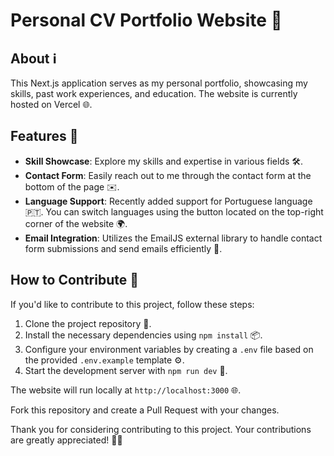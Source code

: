 # Personal CV Portfolio Website 💼

## About ℹ️

This Next.js application serves as my personal portfolio, showcasing my skills, past work experiences, and education. The website is currently hosted on Vercel 🌐.

## Features 🚀

- **Skill Showcase**: Explore my skills and expertise in various fields 🛠️.
- **Contact Form**: Easily reach out to me through the contact form at the bottom of the page ✉️.
- **Language Support**: Recently added support for Portuguese language 🇵🇹. You can switch languages using the button located on the top-right corner of the website 🌍.
- **Email Integration**: Utilizes the EmailJS external library to handle contact form submissions and send emails efficiently 📧.

## How to Contribute 🤝

If you'd like to contribute to this project, follow these steps:

1. Clone the project repository 📁.
2. Install the necessary dependencies using `npm install` 📦.
3. Configure your environment variables by creating a `.env` file based on the provided `.env.example` template ⚙️.
4. Start the development server with `npm run dev` 🚀.

The website will run locally at `http://localhost:3000` 🌐.

Fork this repository and create a Pull Request with your changes.

Thank you for considering contributing to this project. Your contributions are greatly appreciated! 🙌👏
